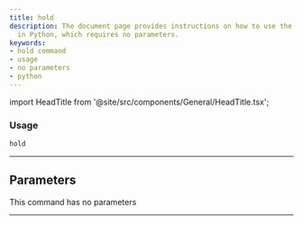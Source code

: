 ```yaml
---
title: hold
description: The document page provides instructions on how to use the 'hold' command
  in Python, which requires no parameters.
keywords:
- hold command
- usage
- no parameters
- python
---
```


import HeadTitle from '@site/src/components/General/HeadTitle.tsx';

<HeadTitle title="portfolio/degiro/hold /brokers - Reference | OpenBB Terminal Docs" />



### Usage

```python
hold
```

---

## Parameters

This command has no parameters


---
